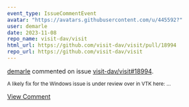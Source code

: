 ```yaml
---
event_type: IssueCommentEvent
avatar: "https://avatars.githubusercontent.com/u/445592?"
user: demarle
date: 2023-11-08
repo_name: visit-dav/visit
html_url: https://github.com/visit-dav/visit/pull/18994
repo_url: https://github.com/visit-dav/visit
---
```


<a href='https://github.com/demarle' target='_blank'>demarle</a> commented on issue <a href='https://github.com/visit-dav/visit/pull/18994' target='_blank'>visit-dav/visit#18994</a>.

<small>A likely fix for the Windows issue is under review over in VTK here:...</small>

<a href='https://github.com/visit-dav/visit/pull/18994' target='_blank'>View Comment</a>